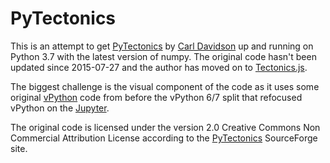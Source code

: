 # PyTectonics
This is an attempt to get [PyTectonics](http://pytectonics.sourceforge.net/) by [Carl Davidson](https://github.com/davidson16807) up and running on Python 3.7 with the latest version of numpy.  The original code hasn't been updated since 2015-07-27 and the author has moved on to [Tectonics.js](http://davidson16807.github.io/tectonics.js/).

The biggest challenge is the visual component of the code as it uses some original [vPython](http://vpython.org/) code from before the vPython 6/7 split that refocused vPython on the [Jupyter](http://jupyter.org/).

The original code is licensed under the version 2.0 Creative Commons Non Commercial Attribution License according to the [PyTectonics](http://pytectonics.sourceforge.net/) SourceForge site.
 